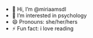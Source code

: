 - 👋 Hi, I’m @miriaamsdl
- 👀 I’m interested in psychology
- 😄 Pronouns: she/her/hers
- ⚡ Fun fact: i love reading

<!---
miriaamsdl/miriaamsdl is a ✨ special ✨ repository because its `README.md` (this file) appears on your GitHub profile.
You can click the Preview link to take a look at your changes.
--->
